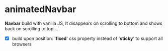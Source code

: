 # animatedNavbar
**Navbar** build with vanilla JS, It disappears on scrolling to bottom and shows back on scrolling to top ...

- [x] build upon position: '**fixed**' css property instead of '**sticky**' to support all browsers
